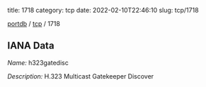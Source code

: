 title: 1718
category: tcp
date: 2022-02-10T22:46:10
slug: tcp/1718

[portdb](/) / [tcp](/category/tcp.html) / 1718


## IANA Data

_Name:_ h323gatedisc

_Description:_ H.323 Multicast Gatekeeper Discover

